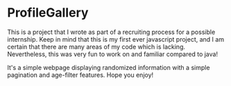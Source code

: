 # ProfileGallery
This is a project that I wrote as part of a recruiting process for a possible internship. Keep in mind that this is my first ever javascript project,
and I am certain that there are many areas of my code which is lacking. Nevertheless, this was very fun to work on
and familiar compared to java!

It's a simple webpage displaying randomized information with a simple pagination and age-filter features. Hope you enjoy!
